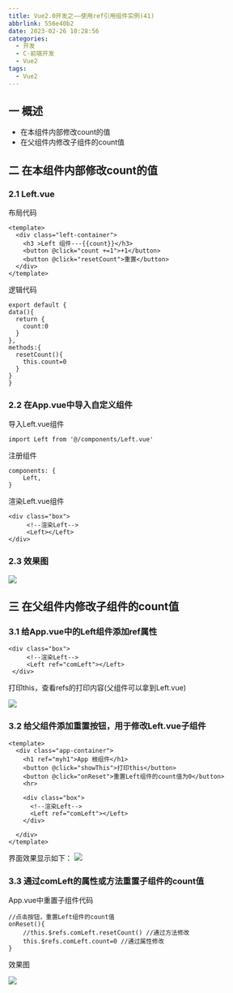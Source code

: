 ```yaml
---
title: Vue2.0开发之——使用ref引用组件实例(41)
abbrlink: 556e40b2
date: 2023-02-26 10:28:56
categories:
  - 开发
  - C-前端开发
  - Vue2
tags:
  - Vue2
---
```

## 一 概述

* 在本组件内部修改count的值
* 在父组件内修改子组件的count值

<!--more-->

## 二 在本组件内部修改count的值

### 2.1 Left.vue
布局代码

```
<template>
  <div class="left-container">
    <h3 >Left 组件---{{count}}</h3>
    <button @click="count +=1">+1</button>
    <button @click="resetCount">重置</button>
  </div>
</template>
```

逻辑代码

```
export default {
data(){
  return {
    count:0
  }
},
methods:{
  resetCount(){
    this.count=0
  }
}
}
```


### 2.2 在App.vue中导入自定义组件

导入Left.vue组件

```
import Left from '@/components/Left.vue'
```

注册组件

```
components: {
    Left,
}
```

渲染Left.vue组件

```
<div class="box">
     <!--渲染Left-->
     <Left></Left>
</div>
```

### 2.3 效果图

![][1]

## 三 在父组件内修改子组件的count值

### 3.1 给App.vue中的Left组件添加ref属性

```
<div class="box">
     <!--渲染Left-->
     <Left ref="comLeft"></Left>
 </div>
```

打印this，查看refs的打印内容(父组件可以拿到Left.vue)

![][2]

### 3.2 给父组件添加重置按钮，用于修改Left.vue子组件

```
<template>
  <div class="app-container">
    <h1 ref="myh1">App 根组件</h1>
    <button @click="showThis">打印this</button>
    <button @click="onReset">重置Left组件的count值为0</button>
    <hr>

    <div class="box">
      <!--渲染Left-->
      <Left ref="comLeft"></Left>
    </div>
    
  </div>
</template>
```
界面效果显示如下：
![][3]

### 3.3 通过comLeft的属性或方法重置子组件的count值

App.vue中重置子组件代码

```
//点击按钮，重置Left组件的count值
onReset(){
    //this.$refs.comLeft.resetCount() //通过方法修改
    this.$refs.comLeft.count=0 //通过属性修改
}
```

效果图

![][4]



[1]:https://jsd.onmicrosoft.cn/gh/PGzxc/CDN/blog-vue/vue02-41-ref-vuecomponent-left.gif
[2]:https://jsd.onmicrosoft.cn/gh/PGzxc/CDN/blog-vue/web2.0-41-left-component-refs-print.png
[3]:https://jsd.onmicrosoft.cn/gh/PGzxc/CDN/blog-vue/web2.0-41-left-component-reset-button-add.png
[4]:https://jsd.onmicrosoft.cn/gh/PGzxc/CDN/blog-vue/vue02-41-ref-vuecomponent-father-modify.gif